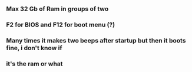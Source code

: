 ### Max 32 Gb of Ram in groups of two 
### F2 for BIOS and F12 for boot menu (?)
### Many times it makes two beeps after startup but then it boots fine, i don't know if
### it's the ram or what 
